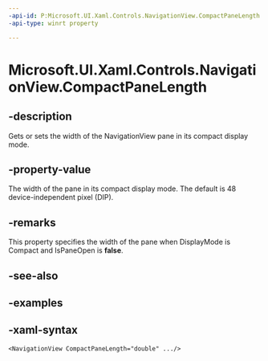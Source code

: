 ```yaml
---
-api-id: P:Microsoft.UI.Xaml.Controls.NavigationView.CompactPaneLength
-api-type: winrt property

---
```

<!-- Property syntax.
public double CompactPaneLength { get;  set; }
-->

# Microsoft.UI.Xaml.Controls.NavigationView.CompactPaneLength


## -description

Gets or sets the width of the NavigationView pane in its compact display mode.


## -property-value

The width of the pane in its compact display mode. The default is 48 device-independent pixel (DIP).


## -remarks

This property specifies the width of the pane when DisplayMode is Compact and IsPaneOpen is **false**.


## -see-also


## -examples


## -xaml-syntax

```xaml
<NavigationView CompactPaneLength="double" .../>
```


